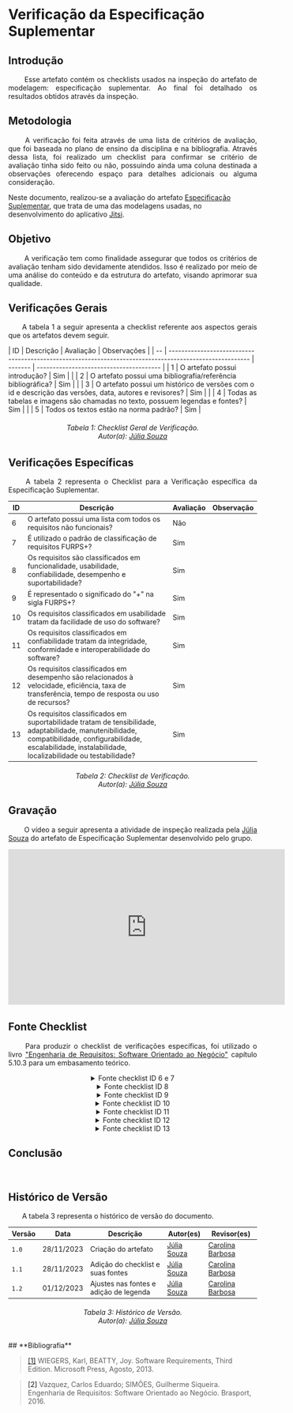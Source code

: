 # **Verificação da Especificação Suplementar**

## **Introdução**
<p align="justify">
&emsp;&emsp; Esse artefato contém os checklists usados na inspeção do artefato de modelagem: especificação suplementar. Ao final foi detalhado os resultados obtidos através da inspeção.
</p>

## **Metodologia**
<p align="justify">
&emsp;&emsp; A verificação foi feita através de uma lista de critérios de avaliação, que foi baseada no plano de ensino da disciplina e na bibliografia. Através dessa lista, foi realizado um checklist para confirmar se  critério de avaliação tinha sido feito ou não, possuindo ainda uma coluna destinada a observações oferecendo espaço para detalhes adicionais ou alguma consideração.

Neste documento, realizou-se a avaliação do artefato <a href="https://requisitos-de-software.github.io/2023.2-Jitsi/Modelagem/especificacaoSuplementar/">Especificação Suplementar</a>, que trata de uma das modelagens usadas, no desenvolvimento do aplicativo <a href="https://requisitos-de-software.github.io/2023.2-Jitsi/">Jitsi</a>.
</p>

## **Objetivo**
<p align="justify">
&emsp;&emsp; A verificação tem como finalidade assegurar que todos os critérios de avaliação tenham sido devidamente atendidos. Isso é realizado por meio de uma análise do conteúdo e da estrutura do artefato, visando aprimorar sua qualidade.
</p>

## **Verificações Gerais**
<p align="justify"> 
&emsp;&emsp;A tabela 1 a seguir apresenta a checklist referente aos aspectos gerais que os artefatos devem seguir.
</p>
| ID | Descrição                                                                                               | Avaliação | Observações                              |
| -- | ------------------------------------------------------------------------------------------------------- | -------   | ---------------------------------------  |
| 1  | O artefato possui introdução?                                                                           |   Sim         |                                          |
| 2  | O artefato possui uma bibliografia/referência bibliográfica?                                            |   Sim          |                                          |
| 3  | O artefato possui um histórico de versões com o id e descrição das versões, data, autores e revisores?  |    Sim        |                                          |
| 4  | Todas as tabelas e imagens são chamadas no texto, possuem legendas e fontes?                            |    Sim        |                                          |
| 5  | Todos os textos estão na norma padrão?                                                                  |   Sim          |                                          


<h6 align="center"> Tabela 1: Checklist Geral de Verificação.
<br> Autor(a): <a href="https://github.com/JuliaSSouza">Júlia Souza</a></h6>


## **Verificações Específicas**
<p align="justify">
&emsp;&emsp; A tabela 2 representa o Checklist para a Verificação específica da Especificação Suplementar.
</p>

| ID  | Descrição  | Avaliação | Observação  |
| --  | -----------|-----------|------------ |
| 6   | O artefato possui uma lista com todos os requisitos não funcionais? |  Não     |      |
| 7   | É utilizado o padrão de classificação de requisitos FURPS+? |  Sim     |      |
| 8   | Os requisitos são classificados em funcionalidade, usabilidade, confiabilidade, desempenho e suportabilidade? |  Sim     |      |
| 9   | É representado o significado do "+" na sigla FURPS+?  |   Sim      |      |
| 10  |  Os requisitos classificados em usabilidade tratam da facilidade de uso do software? |   Sim      |      |
| 11  |  Os requisitos classificados em confiabilidade tratam da integridade, conformidade e interoperabilidade do software? | Sim   |  |      
| 12  | Os requisitos classificados em desempenho são relacionados à velocidade, eficiência, taxa de transferência, tempo de resposta ou uso de recursos? |Sim    |  |   
| 13  | Os requisitos classificados em suportabilidade tratam de tensibilidade, adaptabilidade, manutenibilidade, compatibilidade, configurabilidade, escalabilidade, instalabilidade, localizabilidade ou testabilidade? | Sim  | |    
                                                                                   

<h6 align="center"> Tabela 2: Checklist de Verificação.
<br> Autor(a): <a href="https://github.com/JuliaSSouza">Júlia Souza</a></h6>

## **Gravação**
<p align="justify">
&emsp;&emsp; O vídeo a seguir apresenta a atividade de inspeção realizada pela <a href="https://github.com/JuliaSSouza">Júlia Souza</a></h6> do artefato de Especificação Suplementar desenvolvido pelo grupo.
</p>

<center>

<iframe width="560" height="315" src="https://www.youtube.com/embed/g0afc2OMQMo?si=CRhsjIouHVt_vEpg" title="YouTube video player" frameborder="0" allow="accelerometer; autoplay; clipboard-write; encrypted-media; gyroscope; picture-in-picture; web-share" allowfullscreen></iframe>

</center>

## **Fonte Checklist**
<p align="justify">
&emsp;&emsp; Para produzir o checklist de verificações específicas, foi utilizado o livro <a href="http://127.0.0.1:8000/Verificacao/Grupo/Entrega_3/Especifica%C3%A7%C3%A3oSuplementar/#bibliografia">"Engenharia de Requisitos: Software Orientado ao Negócio"</a> capítulo 5.10.3 para um embasamento teórico.
</p>

<center>
<details>
   <summary>Fonte checklist ID 6 e 7 </summary>
    <img src="https://raw.githubusercontent.com/Requisitos-de-Software/2023.2-Jitsi/main/docs/assets/fontesChecklist/ES-Intro.png" alt="Setas" width=500px>
    
        <h6> Figura 1: Fonte checklist ID 6 e 7.
        <br> Fonte:  <a href="http://127.0.0.1:8000/Verificacao/Grupo/Entrega_3/Especifica%C3%A7%C3%A3oSuplementar/#bibliografia">"Engenharia de Requisitos: Software Orientado ao Negócio"</a></h6>
</details>
</center>

<center>
<details>
   <summary>Fonte checklist ID 8 </summary>
    <img src="https://raw.githubusercontent.com/Requisitos-de-Software/2023.2-Jitsi/main/docs/assets/fontesChecklist/ES-ItensFURPS.png" alt="Setas" width=500px>
    
        <h6> Figura 2: Fonte checklist ID 8.
        <br> Fonte:  <a href="http://127.0.0.1:8000/Verificacao/Grupo/Entrega_3/Especifica%C3%A7%C3%A3oSuplementar/#bibliografia">"Engenharia de Requisitos: Software Orientado ao Negócio"</a></h6>
</details>
</center>

<center>
<details>
   <summary>Fonte checklist ID 9 </summary>
    <img src="https://raw.githubusercontent.com/Requisitos-de-Software/2023.2-Jitsi/main/docs/assets/fontesChecklist/ES-+.png" alt="Setas" width=500px>
    
        <h6> Figura 3: Fonte checklist ID 9.
        <br> Fonte:  <a href="http://127.0.0.1:8000/Verificacao/Grupo/Entrega_3/Especifica%C3%A7%C3%A3oSuplementar/#bibliografia">"Engenharia de Requisitos: Software Orientado ao Negócio"</a></h6>
</details>
</center>

<center>
<details>
   <summary>Fonte checklist ID 10 </summary>
    <img src="https://raw.githubusercontent.com/Requisitos-de-Software/2023.2-Jitsi/main/docs/assets/fontesChecklist/ES-Usabilidade.png" alt="Setas" width=500px>
    
        <h6> Figura 4: Fonte checklist ID 10.
        <br> Fonte:  <a href="http://127.0.0.1:8000/Verificacao/Grupo/Entrega_3/Especifica%C3%A7%C3%A3oSuplementar/#bibliografia">"Engenharia de Requisitos: Software Orientado ao Negócio"</a></h6>
</details>
</center>

<center>
<details>
   <summary>Fonte checklist ID 11 </summary>
    <img src="https://raw.githubusercontent.com/Requisitos-de-Software/2023.2-Jitsi/main/docs/assets/fontesChecklist/ES-confiabilidade.png" alt="Setas" width=500px>
    
        <h6> Figura 5: Fonte checklist ID 11.
        <br> Fonte:  <a href="http://127.0.0.1:8000/Verificacao/Grupo/Entrega_3/Especifica%C3%A7%C3%A3oSuplementar/#bibliografia">"Engenharia de Requisitos: Software Orientado ao Negócio"</a></h6>
</details>
</center>

<center>
<details>
   <summary>Fonte checklist ID 12 </summary>
    <img src="https://raw.githubusercontent.com/Requisitos-de-Software/2023.2-Jitsi/main/docs/assets/fontesChecklist/ES-desempenho.png" alt="Setas" width=500px>
    
        <h6> Figura 6: Fonte checklist ID 12.
        <br> Fonte:  <a href="http://127.0.0.1:8000/Verificacao/Grupo/Entrega_3/Especifica%C3%A7%C3%A3oSuplementar/#bibliografia">"Engenharia de Requisitos: Software Orientado ao Negócio"</a></h6>
</details>
</center>

<center>
<details>
   <summary>Fonte checklist ID 13 </summary>
    <img src="https://raw.githubusercontent.com/Requisitos-de-Software/2023.2-Jitsi/main/docs/assets/fontesChecklist/ES-suportabilidade.png" alt="Setas" width=500px>
    
        <h6> Figura 7: Fonte checklist ID 13.
        <br> Fonte:  <a href="http://127.0.0.1:8000/Verificacao/Grupo/Entrega_3/Especifica%C3%A7%C3%A3oSuplementar/#bibliografia">"Engenharia de Requisitos: Software Orientado ao Negócio"</a></h6>
</details>
</center>


## **Conclusão**
<p align="justify">
&emsp;&emsp;
</p>

## **Histórico de Versão**
<p align="justify">
&emsp;&emsp;A tabela 3 representa o histórico de versão do documento.
</p>

| Versão | Data       | Descrição           | Autor(es)                                                                                           | Revisor(es)                                     |
|--------|------------|---------------------|-----------------------------------------------------------------------------------------------------|-------------------------------------------------|
| `1.0`  | 28/11/2023 | Criação do artefato |  [Júlia Souza](https://github.com/JuliaSSouza)  | [Carolina Barbosa](https://github.com/CarolinaBarb) || 
| `1.1`  | 28/11/2023 | Adição do checklist e suas fontes |  [Júlia Souza](https://github.com/JuliaSSouza)  | [Carolina Barbosa](https://github.com/CarolinaBarb) ||
| `1.2`  | 01/12/2023 | Ajustes nas fontes e adição de legenda|  [Júlia Souza](https://github.com/JuliaSSouza)  | [Carolina Barbosa](https://github.com/CarolinaBarb) || 


<h6 align="center"> Tabela 3: Histórico de Versão.
<br> Autor(a): <a href="https://github.com/JuliaSSouza">Júlia Souza</a></h6>
## **Bibliografia**

> <a href="https://aprender3.unb.br/pluginfile.php/2692778/mod_resource/content/2/PriorizaA%CC%83%C2%A7A%CC%83%C2%A3o%20de%20Req.pdf">[1]</a> WIEGERS, Karl, BEATTY, Joy. Software Requirements, Third Edition. Microsoft Press, Agosto, 2013. 

> <a >[2]</a> Vazquez, Carlos Eduardo; SIMÕES, Guilherme Siqueira. Engenharia de Requisitos: Software Orientado ao Negócio. Brasport, 2016.


